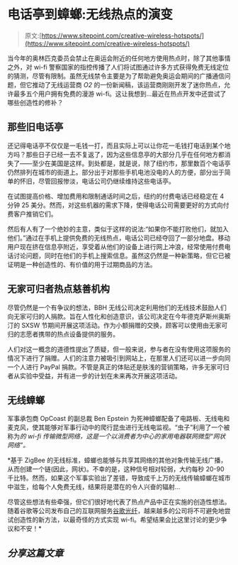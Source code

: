 # 电话亭到蟑螂:无线热点的演变

> 原文:[https://www.sitepoint.com/creative-wireless-hotspots/](https://www.sitepoint.com/creative-wireless-hotspots/)

当今年的奥林匹克委员会禁止在奥运会附近的任何地方使用热点时，除了其他事情之外，对 wi-fi 警察国家的指控传播了人们将试图通过许多方式获得免费无线定位的猜测，尽管有限制。虽然无线禁令主要是为了帮助避免奥运会期间的广播通信问题，但它推动了无线运营商 *O2* 的一份新闻稿，该运营商刚刚开发了迷你热点，允许最多五个用户拥有免费的漫游 wi-fi。这让我想到…最近在热点开发中还尝试了哪些创造性的修补？

## 那些旧电话亭

还记得电话亭不仅仅是一毛钱一打，而且实际上可以让你花一毛钱打电话到某个地方吗？那些日子已经一去不复返了，因为这些信息亭的大部分几乎在任何地方都消失了——至少在美国是这样。到处都是，就是说，除了纽约市，那里数百个电话亭仍然排列在城市的街道上。部分出于对那些手机电池没电的人的方便，部分出于简单的怀旧，尽管回报惨淡，电话公司仍继续维持这些电话亭。

在试图提高价格、增加费用和限制通话时间之后，纽约的付费电话已经稳定在 4 分钟 25 美分。然而，对这些机器的需求下降，使得电话公司需要更好的方式向付费客户推销它们。

然后有人有了一个绝妙的主意，类似于这样的说法:“如果你不能打败他们，就加入他们。”通过在手机上提供免费的无线热点，电话公司已经夺回了一部分地盘。移动用户现在挤在信息亭附近，享受着从他们的设备上进行网上冲浪，经常使用付费电话讨论问题，同时在他们的手机上搜索信息。虽然这仍然是一种新策略，但它已被证明是一种创造性的、有价值的用于过期商品的方法。

## 无家可归者热点慈善机构

尽管仍然是一个有争议的想法，BBH 无线公司决定利用他们的无线技术鼓励人们向无家可归的人捐款。旨在人性化和创造意识，该公司决定在今年德克萨斯州奥斯汀的 SXSW 节期间开展这项活动。作为小额捐赠的交换，顾客可以使用由无家可归的志愿者携带的热点设备提供的服务。

人们对这一概念的道德性提出了质疑，但一般来说，参与者在没有使用这项服务的情况下进行了捐赠。人们的注意力被吸引到网站上，在那里人们还可以进一步向同一个人进行 PayPal 捐款。不管是真正的体贴还是肤浅的营销策略，许多无家可归者从实验中受益，并有进一步的计划在未来再次开展这项活动。

## 无线蟑螂

军事承包商 OpCoast 的副总裁 Ben Epstein 为死神蟑螂配备了电路板、无线电和麦克风，使其能够对军事行动中的爬行昆虫进行无线电监视。“虫子”利用了一个被称为*的 wi-fi 传输微型网络，这是一个以消费者为中心的家用电器联网微型“网状网络”。*

 *基于 ZigBee 的无线标准，蟑螂也能够与共享其网络的其他对象传输无线广播，从而创建一个链(因此，网状)。不幸的是，这种信号相对较弱，大约每秒 20-90 千比特。然而，如果这个军事实验出了差错，导致成千上万的无线传输蟑螂在城市中滋生，给每个人免费无线，结果将是潜在的令人兴奋的辐射…

尽管这些想法有些牵强，但它们很好地代表了热点产品中正在实施的创造性想法。随着谷歌等公司发布自己的互联网服务[谷歌光纤](http://en.wikipedia.org/wiki/Google_Fiber "Google Fiber")，越来越多的公司将不可避免地尝试创造性的新方法，以最奇怪的方式实现 wi-fi。希望结果会比这里讨论的更少争议和不安！* 

## ***分享这篇文章***